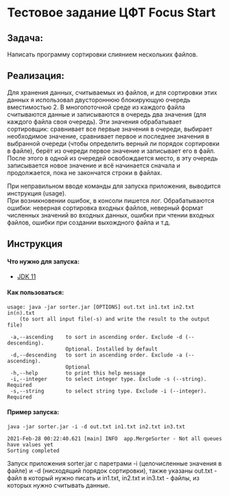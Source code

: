 # Тестовое задание ЦФТ Focus Start
## Задача: 
Написать программу сортировки слиянием нескольких файлов.
## Реализация:
Для хранения данных, считываемых из файлов, и для сортировки этих данных я использовал двустороннюю блокирующую очередь вместимостью 2.
В многопоточной среде из каждого файла считываются данные и записываются в очередь два значения (для каждого файла своя очередь).
Эти значения обрабатывает сортировщик:
сравнивает все первые значения в очереди, выбирает необходимое значение, 
сравнивает первое и последнее значения в выбранной очереди (чтобы определить верный ли порядок сортировки в файле), 
берёт из очереди первое значение и записывает его в файл. 
После этого в одной из очередей освобождается место, 
в эту очередь записывается новое значение и всё начинается сначала и продолжается, пока не закончатся строки в файлах.  
  
При неправильном вводе команды для запуска приложения, выводится инструкция (usage).  
При возникновении ошибок, в консоли пишется лог. Обрабатываются ошибки: неверная сортировка входных файлов,
неверный формат численных значений во входных данных, ошибки при чтении входных файлов, 
ошибки при создании выхождного файла и т.д.
## Инструкция
#### Что нужно для запуска:
* [JDK 11](https://www.oracle.com/java/technologies/javase-jdk11-downloads.html)
#### Как пользоваться:
```
usage: java -jar sorter.jar [OPTIONS] out.txt in1.txt in2.txt in(n).txt
    (to sort all input file(-s) and write the result to the output file)

 -a,--ascending    to sort in ascending order. Exclude -d (--descending).
                   Optional. Installed by default
 -d,--descending   to sort in ascending order. Exclude -a (--ascending).
                   Optional
 -h,--help         to print this help message
 -i,--integer      to select integer type. Exclude -s (--string). Required
 -s,--string       to select string type. Exclude -i (--integer). Required
```
#### Пример запуска:
```
java -jar sorter.jar -i -d out.txt in1.txt in2.txt in3.txt

2021-Feb-28 00:22:40.621 [main] INFO  app.MergeSorter - Not all queues have values yet
Sorting completed
```
Запуск приложения sorter.jar с паретрами -i (целочисленные значения в файле) и -d (нисходящий порядок сортировки),
также указаны out.txt - файл в который нужно писать и 
in1.txt, in2.txt и in3.txt - файлы, из которых нужно считывать данные.